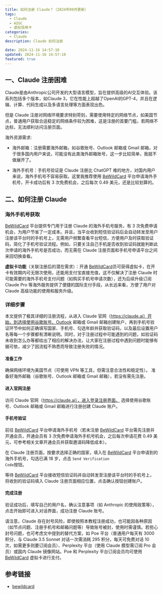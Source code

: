 ```yaml
---
title: 如何注册 Claude？（2024年09月更新）
tags:
  - Claude
  - AIGC
  - 虚拟信用卡
categories:
  - Claude
description: Claude 如何注册

date: 2024-11-16 14:57:10
updated: 2024-11-16 14:57:10
featured: true
---
```


## 一、Claude 注册困难

Claude是由Anthropic公司开发的大型语言模型，旨在提供高级的AI交互体验。该系列包括多个版本，如Claude 3，它在性能上超越了OpenAI的GPT-4，并且在逻辑、计算、代码生成以及多语言处理等方面表现出色。

但是 Claude 注册对网络环境要求特别苛刻，需要使用特定的网络节点，如美国节点，普通用户获取合适稳定的网络条件较为困难，这是注册的首要门槛，若网络不达标，无法顺利访问注册页面。

海外资源需求:

- 海外邮箱：注册需要海外邮箱，如谷歌账号、Outlook 邮箱或 Gmail 邮箱，对于很多国内用户来说，可能没有此类海外邮箱账号，这一步比较简单，我就不做展开了。

- 海外手机号：手机号验证是 Claude 注册比 ChatGPT 难的地方，对国内用户来说，海外手机号不容易获取。这里我推荐使用 [BeWildCard](/htmls/bewildcard001.html) 平台申请海外手机号，开卡成功后有 3 次免费机会，之后每次 0.49 美元，还是比较划算的。

## 二、如何注册 Claude

### 海外手机号获取

[BeWildCard](/htmls/bewildcard001.html) 平台提供专门用于注册 Claude 的海外手机号服务，有 3 次免费申请机会，为用户节省了一定成本。并且，当平台收到短信验证码后会自动转发至用户注册该平台时的手机号上，无需用户频繁查看平台短信，方便用户及时获取验证码，简化了手机号验证流程。例如，只要关注自己手机是否收到验证码就能判断此次申请的海外手机号是否成功，而无需在 Claude 注册页面和手机号申请平台之间来回切换查看。

**虚拟卡功能**（关联注册后的潜在需求）：开通 [BeWildCard](/htmls/bewildcard001.html)员可获得虚拟卡，在开卡有效期内可无限次使用，还能用支付宝直接充值，这不仅解决了注册 Claude 时可能需要的海外手机号支付问题（如购买手机号申请次数），还为后续升级订阅 Claude Pro 等海外服务提供了便捷的国际支付手段，从长远来看，方便了用户对 Claude 高级功能的使用和服务升级。

### 详细步骤

本文提供了极其详细的注册流程，从进入 Claude 官网（https://claude.ai）开始，到选择使用谷歌账号、Outlook 邮箱或 Gmail 邮箱创建账户，再到手机号验证环节中如何正确填写国家、手机号、勾选年龄并获取验证码，以及最后设置用户名等每一个步骤都有清晰说明。同时，对于注册过程中可能遇到的问题，如验证码未收到怎么办等都给出了相应的解决办法，让大家在注册过程中遇到问题时能够有据可依，减少了因流程不熟悉而导致注册失败的情况。

#### 准备工作
确保网络环境为美国节点（可使用 VPN 等工具，但需注意合法性和稳定性）。
准备好海外邮箱（谷歌账号、Outlook 邮箱或 Gmail 邮箱），若没有需先注册。

#### 进入官网注册

访问 Claude 官网（https://claude.ai），进入登录注册界面。
选择使用谷歌账号、Outlook 邮箱或 Gmail 邮箱进行注册创建 Claude 账户。

#### 手机号验证

前往 [BeWildCard](/htmls/bewildcard001.html) 平台申请海外手机号（若未注册 [BeWildCard](/htmls/bewildcard001.html) 平台需先注册并开通会员，开通会员有 3 次免费申请海外手机号机会，之后每次申请花费 0.49 美元，可参考相关文章开通会员并获取邀请码降低成本）。

在 Claude 注册页面，按要求选择正确的国家，填入在 [BeWildCard](/htmls/bewildcard001.html) 平台申请到的海外手机号，勾选已满 18 岁，点击 <code>Send Verification Code</code>按钮。

等待 [BeWildCard](/htmls/bewildcard001.html) 平台接收短信验证码并自动转发至注册该平台时的手机号上，将收到的验证码填入 Claude 注册页面相应位置，点击确认按钮创建账户。

#### 完成注册

验证成功后，填写自己的用户名，确认注意事项（如 Anthropic 的使用政策等），点击开始即可进入对话界面，成功注册 Claude 账号。

请注意，Claude 存在封号风险，即使按照本教程注册成功，也可能因各种原因（如节点问题、注册手机号和邮箱问题等）导致账号被封，使用时需谨慎。若担心封号问题，也可考虑文中提到的替代方案，如 Poe 平台（普通用户每天有 3000 积分，与 Claude 3.5 Sonnet 对话一次需消耗 295 积分，每天可免费对话 10 次，如需更多则要订阅会员）、Perplexity 平台（使用 Claude 模型需订阅 Pro 会员）或国内 Claude 镜像网站。Poe 和 Perplexity 平台订阅会员均可使用 [BeWildCard](/htmls/bewildcard001.html) 虚拟卡进行支付。

## 参考链接

- [bewildcard](https://bewildcard.com/i/ChatGPT6)
